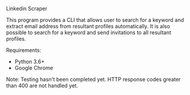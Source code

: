 Linkedin Scraper

This program provides a CLI that allows user to search for a keyword and extract email address from resultant profiles automatically.
It is also possible to search for a keyword and send invitations to all resultant profiles.

Requirements:
  - Python 3.6+
  - Google Chrome
  
Note: Testing hasn't been completed yet. HTTP response codes greater than 400 are not handled yet.
